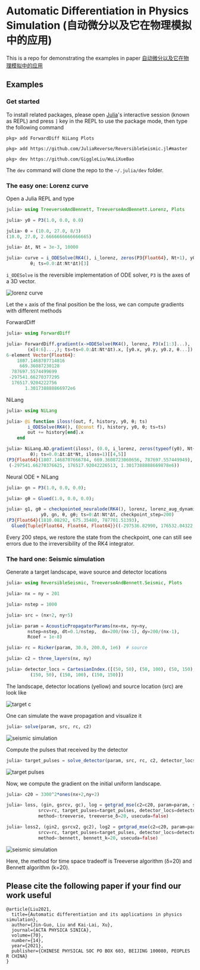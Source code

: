 # Automatic Differentiation in Physics Simulation (自动微分以及它在物理模拟中的应用)

This is a repo for demonstrating the examples in paper [自动微分以及它在物理模拟中的应用](https://github.com/GiggleLiu/WuLiXueBao/blob/master/paper/paper.pdf)

## Examples
### Get started
To install related packages, please open [Julia](https://julialang.org/)'s interactive session (known as REPL) and press `]` key in the REPL to use the package mode, then type the following command

```julia-pkg
pkg> add ForwardDiff NiLang Plots

pkg> add https://github.com/JuliaReverse/ReversibleSeismic.jl#master

pkg> dev https://github.com/GiggleLiu/WuLiXueBao
```

The `dev` command will clone the repo to the `~/.julia/dev` folder.

### The easy one: Lorenz curve
Open a Julia REPL and type

```julia
julia> using TreeverseAndBennett, TreeverseAndBennett.Lorenz, Plots

julia> y0 = P3(1.0, 0.0, 0.0)

julia> θ = (10.0, 27.0, 8/3)
(10.0, 27.0, 2.6666666666666665)

julia> Δt, Nt = 3e-3, 10000

julia> curve = i_ODESolve(RK4(), i_lorenz, zeros(P3{Float64}, Nt+1), y0,
         θ; ts=0.0:Δt:Nt*Δt)[3]
```
`i_ODESolve` is the reversible implementation of ODE solver, `P3` is the axes of a 3D vector.

![lorenz curve](data/lorenzcurve.png)

Let the `x` axis of the final position be the loss, we can compute gradients with different methods

ForwardDiff
```julia
julia> using ForwardDiff

julia> ForwardDiff.gradient(x->ODESolve(RK4(), lorenz, P3(x[1:3]...),
        (x[4:6]...,); ts=ts=0.0:Δt:Nt*Δt).x, [y0.x, y0.y, y0.z, θ...])
6-element Vector{Float64}:
    1807.1468707714816
     669.36087230128
  787697.5574499699
 -297541.66270377295
  176517.9204222756
       1.301738888866972e6
```

NiLang
```julia
julia> using NiLang

julia> @i function iloss!(out, f, history, y0, θ; ts)
        i_ODESolve(RK4(), (@const f), history, y0, θ; ts=ts)
        out += history[end].x
    end

julia> NiLang.AD.gradient(iloss!, (0.0, i_lorenz, zeros(typeof(y0), Nt+1), y0,
         θ); ts=0.0:Δt:Δt*Nt, iloss=1)[[4,5]]
(P3{Float64}(1807.1468707666784, 669.3608723060656, 787697.557449949),
 (-297541.66270376625, 176517.92042226513, 1.3017388888669878e6))
```

Neural ODE + NiLang
```julia
julia> gn = P3(1.0, 0.0, 0.0);

julia> gθ = Glued(1.0, 0.0, 0.0);

julia> g1, gθ = checkpointed_neuralode(RK4(), lorenz, lorenz_aug_dynamics,
             y0, gn, θ, gθ; ts=0:Δt:Nt*Δt, checkpoint_step=200)
(P3{Float64}(1810.08292, 675.35480, 787701.51393), 
  Glued{Tuple{Float64, Float64, Float64}}((-297536.82990, 176532.04322, 1.30181)))
```

Every 200 steps, we restore the state from the checkpoint, one can still see errors due to the irreversibility of the RK4 integrator.


### The hard one: Seismic simulation

Generate a target landscape, wave source and detector locations

```julia
julia> using ReversibleSeismic, TreeverseAndBennett.Seismic, Plots

julia> nx = ny = 201

julia> nstep = 1000

julia> src = (nx÷2, ny÷5)

julia> param = AcousticPropagatorParams(nx=nx, ny=ny, 
        nstep=nstep, dt=0.1/nstep,  dx=200/(nx-1), dy=200/(nx-1),
        Rcoef = 1e-8)

julia> rc = Ricker(param, 30.0, 200.0, 1e6)  # source

julia> c2 = three_layers(nx, ny)

julia> detector_locs = CartesianIndex.([(50, 50), (50, 100), (50, 150),
         (150, 50), (150, 100), (150, 150)])
```

The landscape, detector locations (yellow) and source location (src) are look like

![target c](data/threelayers_csquare.png)

One can simulate the wave propagation and visualize it
```julia
julia> solve(param, src, rc, c2)
```

![seismic simulation](data/threelayers_simulation.gif)

Compute the pulses that received by the detector
```julia
julia> target_pulses = solve_detector(param, src, rc, c2, detector_locs)
```

![target pulses](data/target_pulses.png)

Now, we compute the gradient on the initial uniform landscape.

```julia
julia> c20 = 3300^2*ones(nx+2,ny+2)

julia> loss, (gin, gsrcv, gc), log = getgrad_mse(c2=c20, param=param, src=src,
            srcv=rc, target_pulses=target_pulses, detector_locs=detector_locs,
            method=:treeverse, treeverse_δ=20, usecuda=false)

julia> loss2, (gin2, gsrcv2, gc2), log2 = getgrad_mse(c2=c20, param=param, src=src,
            srcv=rc, target_pulses=target_pulses, detector_locs=detector_locs,
            method=:bennett, bennett_k=20, usecuda=false)
```

![seismic simulation](data/threelayers_gradients.png)

Here, the method for time space tradeoff is Treeverse algorithm (δ=20) and Bennett algorithm (k=20).

## Please cite the following paper if your find our work useful
```
@article{Liu2021,
  title={Automatic differentiation and its applications in physics simulation},
  author={Jin-Guo, Liu and Kai-Lai, Xu},
  journal={ACTA PHYSICA SINICA},
  volume={70},
  number={14},
  year={2021},
  publisher={CHINESE PHYSICAL SOC PO BOX 603, BEIJING 100080, PEOPLES R CHINA}
}
```
